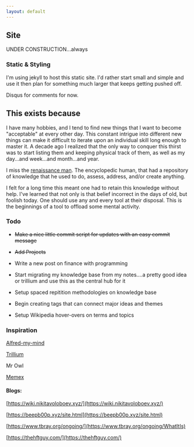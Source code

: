 ```yaml
---
layout: default
---
```


## Site 

UNDER CONSTRUCTION...always

### Static & Styling

I'm using jekyll to host this static site. I'd rather start small and simple and use it then plan for something much larger that keeps getting pushed off. 

Disqus for comments for now. 

## This exists because

I have many hobbies, and I tend to find new things that I want to become "acceptable" at every other day. This constant intrigue into different new things can make it difficult to iterate upon an individual skill long enough to master it. A decade ago I realized that the only way to conquer this thirst was to start listing them and keeping physical track of them, as well as my day...and week...and month...and year. 

I miss the [renaissance man](https://en.wikipedia.org/wiki/Renaissance_Man). The encyclopedic human, that had a repository of knowledge that he used to do, assess, address, and/or create anything. 

I felt for a long time this meant one had to retain this knowledge without help. I've learned that not only is that belief incorrect in the days of old, but foolish today. One should use any and every tool at their disposal. This is the beginnings of a tool to offload some mental activity. 

### Todo

- ~~Make a nice little commit script for updates with an easy commit message~~

- ~~Add Projects~~

- Write a new post on finance with programming 

- Start migrating my knowledge base from my notes....a pretty good idea or trillium and use this as the central hub for it 

- Setup spaced repitition methodologies on knowledge base 

- Begin creating tags that can connect major ideas and themes

- Setup Wikipedia hover-overs on terms and topics

### Inspiration

[Alfred-my-mind](https://github.com/nikitavoloboev/alfred-my-mind)

[Trillium](https://github.com/zadam/trilium)

Mr Owl

[Memex](https://github.com/WorldBrain/memex)

#### Blogs:
[https://wiki.nikitavoloboev.xyz/](https://wiki.nikitavoloboev.xyz/)

[https://beepb00p.xyz/site.html](https://beepb00p.xyz/site.html)

[https://www.tbray.org/ongoing/](https://www.tbray.org/ongoing/WhatItIs)

[https://thehftguy.com/](https://thehftguy.com/)

